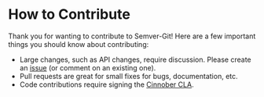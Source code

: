 # How to Contribute

Thank you for wanting to contribute to Semver-Git! 
Here are a few important things you should know about contributing:

 * Large changes, such as API changes, require discussion. Please create 
 an [issue][] (or comment on an existing one).
 * Pull requests are great for small fixes for bugs, documentation, etc.
 * Code contributions require signing the [Cinnober CLA][].
 
 [issue]: https://github.com/cinnober/semver-git/issues
 [Cinnober CLA]: http://www.cinnober.com/cla
